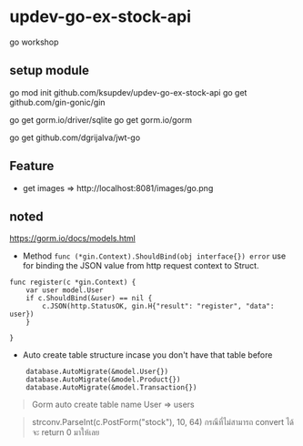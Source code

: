 # updev-go-ex-stock-api
go workshop

## setup module
go mod init github.com/ksupdev/updev-go-ex-stock-api
go get github.com/gin-gonic/gin

go get gorm.io/driver/sqlite
go get gorm.io/gorm

go get github.com/dgrijalva/jwt-go

## Feature

- get images => http://localhost:8081/images/go.png


## noted
https://gorm.io/docs/models.html

- Method ``func (*gin.Context).ShouldBind(obj interface{}) error`` use for binding the JSON value from http request context to Struct. 

```golang
func register(c *gin.Context) {
	var user model.User
	if c.ShouldBind(&user) == nil {
		c.JSON(http.StatusOK, gin.H{"result": "register", "data": user})
	}

}
```

- Auto create table structure incase you don't have that table before
```golang
	database.AutoMigrate(&model.User{})
	database.AutoMigrate(&model.Product{})
	database.AutoMigrate(&model.Transaction{})
```
> Gorm auto create table name User => users


> strconv.ParseInt(c.PostForm("stock"), 10, 64) กรณีที่ไม่สามารถ convert ได้จะ return 0 มาให้เลย

